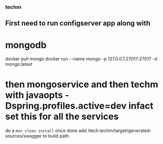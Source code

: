 ### techm
## First need to run configserver app along with 

# mongodb 
docker pull mongo
docker run --name mongo -p 127.0.0.1:27017:27017 -d mongo:latest 

# then mongoservice and then techm with javaopts -Dspring.profiles.active=dev infact set this for all the services
do a 
`mvn clean install` once done add /tech.techm/target/generated-sources/swagger to build path
